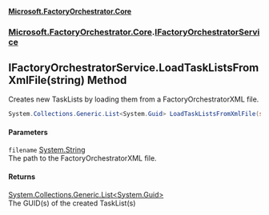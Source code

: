 #### [Microsoft.FactoryOrchestrator.Core](./Microsoft-FactoryOrchestrator-Core.md 'Microsoft.FactoryOrchestrator.Core')
### [Microsoft.FactoryOrchestrator.Core](./Microsoft-FactoryOrchestrator-Core.md 'Microsoft.FactoryOrchestrator.Core').[IFactoryOrchestratorService](./Microsoft-FactoryOrchestrator-Core-IFactoryOrchestratorService.md 'Microsoft.FactoryOrchestrator.Core.IFactoryOrchestratorService')
## IFactoryOrchestratorService.LoadTaskListsFromXmlFile(string) Method
Creates new TaskLists by loading them from a FactoryOrchestratorXML file.  
```csharp
System.Collections.Generic.List<System.Guid> LoadTaskListsFromXmlFile(string filename);
```
#### Parameters
<a name='Microsoft-FactoryOrchestrator-Core-IFactoryOrchestratorService-LoadTaskListsFromXmlFile(string)-filename'></a>
`filename` [System.String](https://docs.microsoft.com/en-us/dotnet/api/System.String 'System.String')  
The path to the FactoryOrchestratorXML file.  
  
#### Returns
[System.Collections.Generic.List&lt;](https://docs.microsoft.com/en-us/dotnet/api/System.Collections.Generic.List-1 'System.Collections.Generic.List')[System.Guid](https://docs.microsoft.com/en-us/dotnet/api/System.Guid 'System.Guid')[&gt;](https://docs.microsoft.com/en-us/dotnet/api/System.Collections.Generic.List-1 'System.Collections.Generic.List')  
The GUID(s) of the created TaskList(s)  
